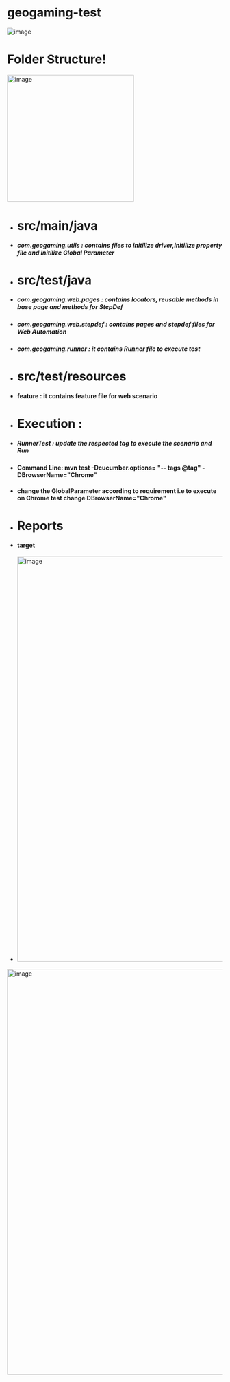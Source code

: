 # geogaming-test
![image](https://github.com/sushant1709/geogaming-test/assets/19224353/a1c5249e-4641-44a8-a448-b095dbad8622)

# Folder Structure!

<img width="296" alt="image" src="https://github.com/sushant1709/geogaming-test/assets/19224353/99f94e3c-8b37-45c3-9185-4c33af555e8c">


- # src/main/java
- ##### com.geogaming.utils  : contains files to initilize driver,initilize property file and initilize Global Parameter



- # src/test/java
- ##### com.geogaming.web.pages       : contains locators, reusable methods in base page and methods for StepDef 
- ##### com.geogaming.web.stepdef     : contains pages and stepdef files for Web Automation
- ##### com.geogaming.runner          : it contains Runner file to execute test

- # src/test/resources
- #### feature : it contains feature file for web scenario

- # Execution :
-  ##### RunnerTest : update the respected tag to execute the scenario and Run
-  #### Command Line: mvn test -Dcucumber.options= "-- tags @tag" -DBrowserName="Chrome"
-  #### change the GlobalParameter according to requirement i.e to execute on Chrome test change DBrowserName="Chrome"

-  # Reports

-  #### target
-  <img width="944" alt="image" src="https://github.com/sushant1709/geogaming-test/assets/19224353/b7d1d3f2-46ff-4303-bf42-78af5b8a8594">

<img width="946" alt="image" src="https://github.com/sushant1709/geogaming-test/assets/19224353/1095050f-a655-41fc-8659-15d054389ff1">



